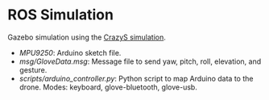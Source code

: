 # ROS Simulation

Gazebo simulation using the [CrazyS simulation](https://github.com/gsilano/CrazyS).

- *MPU9250*: Arduino sketch file.
- *msg/GloveData.msg*: Message file to send yaw, pitch, roll, elevation, and gesture.
- *scripts/arduino_controller.py*: Python script to map Arduino data to the drone. Modes: keyboard, glove-bluetooth, glove-usb.

